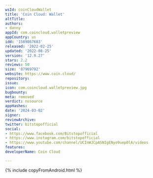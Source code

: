 ```yaml
---
wsId: coinCloudWallet
title: 'Coin Cloud: Wallet'
altTitle: 
authors:
- danny
appId: com.coincloud.walletpreview
appCountry: us
idd: '1589867683'
released: '2022-02-25'
updated: '2022-08-25'
version: '12.9.27'
stars: 2.2
reviews: 50
size: '87969792'
website: https://www.coin.cloud/
repository: 
issue: 
icon: com.coincloud.walletpreview.jpg
bugbounty: 
meta: removed
verdict: nosource
appHashes: 
date: '2024-03-02'
signer: 
reviewArchive: 
twitter: bitstopofficial
social:
- https://www.facebook.com/Bitstopofficial
- https://www.instagram.com/bitstopofficial
- https://www.youtube.com/channel/UCInWJCpASNIgENyo9uep0lA/videos
features: 
developerName: Coin Cloud

---
```


{% include copyFromAndroid.html %}